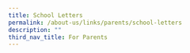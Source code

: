 ```yaml
---
title: School Letters
permalink: /about-us/links/parents/school-letters
description: ""
third_nav_title: For Parents
---
```

